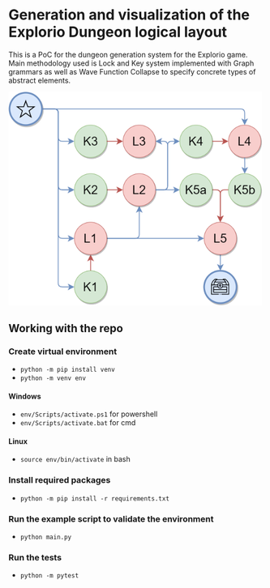 # Generation and visualization of the Explorio Dungeon logical layout

This is a PoC for the dungeon generation system for the Explorio game.
Main methodology used is Lock and Key system implemented with Graph grammars as well as Wave Function Collapse to specify concrete types of abstract elements.

<img src="img/Explorio.drawio.png" alt="example" width="500"/>

## Working with the repo

### Create virtual environment

-   `python -m pip install venv`
-   `python -m venv env`

#### Windows

-   `env/Scripts/activate.ps1` for powershell
-   `env/Scripts/activate.bat` for cmd

#### Linux

-   `source env/bin/activate` in bash

### Install required packages

-   `python -m pip install -r requirements.txt`

### Run the example script to validate the environment

-   `python main.py`

### Run the tests

-   `python -m pytest`

